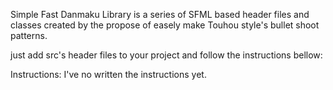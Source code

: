 Simple Fast Danmaku Library is a series of SFML based header files and classes created by the propose of easely make Touhou style's bullet shoot patterns.

just add src's header files to your project and follow the instructions bellow:

Instructions:
I've no written the instructions yet.